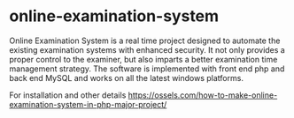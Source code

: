 # online-examination-system
Online Examination System is a real time project designed to automate the existing examination systems with enhanced security. It not only provides a proper control to the examiner, but also imparts a better examination time management strategy. The software is implemented with front end php and back end MySQL and works on all the latest windows platforms.

For installation and other details
https://ossels.com/how-to-make-online-examination-system-in-php-major-project/
